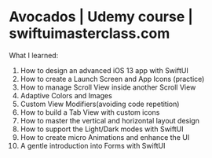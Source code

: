 # Avocados | Udemy course | swiftuimasterclass.com
What I learned: 
1) How to design an advanced iOS 13 app with SwiftUI
2) How to create a Launch Screen and App Icons (practice)
3) How to manage Scroll View inside another Scroll View
4) Adaptive Colors and Images
5) Custom View Modifiers(avoiding code repetition)
6) How to build a Tab View with custom icons 
7) How to master the vertical and horizontal layout design
8) How to support the Light/Dark modes with SwiftUI
9) How to create micro Animations and enhance the UI
10) A gentle introduction into Forms with SwiftUI
